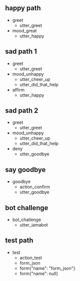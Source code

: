 ## happy path
* greet
  - utter_greet
* mood_great
  - utter_happy

## sad path 1
* greet
  - utter_greet
* mood_unhappy
  - utter_cheer_up
  - utter_did_that_help
* affirm
  - utter_happy

## sad path 2
* greet
  - utter_greet
* mood_unhappy
  - utter_cheer_up
  - utter_did_that_help
* deny
  - utter_goodbye

## say goodbye
* goodbye
  - action_confirm
  - utter_goodbye

## bot challenge
* bot_challenge
  - utter_iamabot

## test path
* test
  - action_test
  - form_json
  - form{"name": "form_json"}
  - form{"name": null}